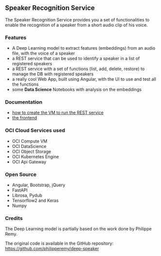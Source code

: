 ## Speaker Recognition Service
The Speaker Recognition Service provides you a set of functionalities to enable the recognition of a speaker from a short audio clip of his voice.

### Features
* A Deep Learning model to extract features (embeddings) from an audio file, with the voice of a speaker
* a REST service that can be used to identify a speaker in a list of registered speakers
* a REST service with a set of functions (list, add, delete, restore) to manage the DB with registered speakers
* a really cool Web App, built using Angular, with the UI to use and test all the functions
* some **Data Science** Notebooks with analysis on the embeddings

### Documentation
* [how to create the VM to run the REST service](./vm-creation.md)
* [the frontend](./frontend.md)

### OCI Cloud Services used
* OCI Compute VM
* OCI DataScience
* OCI Object Storage
* OCI Kubernetes Engine
* OCI Api Gateway

### Open Source
* Angular, Bootstrap, jQuery
* FastAPI
* Librosa, Pydub
* Tensorflow2 and Keras
* Numpy 

### Credits
The Deep Learning model is partially based on the work done by Philippe Remy.

The original code is available in the GitHub repository: https://github.com/philipperemy/deep-speaker
